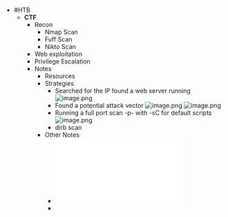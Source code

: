 - #HTB
	- **CTF**
		- Recon
			- Nmap Scan
			- Fuff Scan
			- Nikto Scan
		- Web exploitation
		- Privilege Escalation
		- Notes
			- Resources
			- Strategies
				- Searched for the IP found a web server running 
				  ![image.png](../assets/image_1694499486661_0.png)
				- Found a potential attack vector 
				  ![image.png](../assets/image_1694499829496_0.png)
				  ![image.png](../assets/image_1694499898941_0.png)
				- Running a full port scan -p- with -sC for default scripts
				  ![image.png](../assets/image_1694500060931_0.png)
				- dirb scan
			- Other Notes
				- ![TwoMillion.pdf](../assets/TwoMillion_1694500158619_0.pdf)
				-